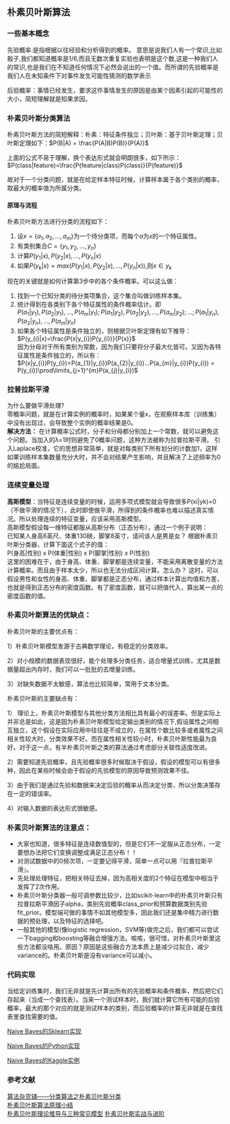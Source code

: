 
## 朴素贝叶斯算法
### 一些基本概念

先验概率:是指根据以往经验和分析得到的概率。
意思是说我们人有一个常识,比如骰子,我们都知道概率是1/6,而且无数次重复实验也表明是这个数,这是一种我们人的常识,也是我们在不知道任何情况下必然会说出的一个值。而所谓的先验概率是我们人在未知条件下对事件发生可能性猜测的数学表示

后验概率：事情已经发生，要求这件事情发生的原因是由某个因素引起的可能性的大小，简短理解就是知果求因。

### 朴素贝叶斯分类算法
朴素贝叶斯方法的简短解释：朴素：特征条件独立；贝叶斯：基于贝叶斯定理；贝叶斯定理如下：$P(B|A) = \frac{P(A|B)P(B)}{P(A)}$

上面的公式不易于理解，换个表达形式就会明朗很多，如下所示：
$P(class|feature)=\frac{P(feature|class)P(class)}{P(feature)}$  

故对于一个分类问题，就是在给定样本特征时候，计算样本属于各个类别的概率，取最大的概率值为所属分类。

#### 原理与流程
朴素贝叶斯方法进行分类的流程如下：
1. 设$x = \left\{ a_{1},a_{2},...,a_{m}\right\}$为一个待分类项，而每个$a$为$x$的一个特征属性。
2. 有类别集合$C = \left\{ y_{1},y_{2},...,y_{n}\right\}$
3. 计算$P(y_{1}|x),P(y_{2}|x),...,P(y_{n}|x)$
4. 如果$P(y_{k}|x) = max(P(y_{1}|x),P(y_{2}|x),...,P(y_{n}|x))$,则$x \in y_{k}$

现在的关键就是如何计算第3步中的各个条件概率。可以这么做：
1. 找到一个已知分类的待分类项集合，这个集合叫做训练样本集。
2. 统计得到在各类别下各个特征属性的条件概率估计。即  
$P(a_{1}|y_{1}),P(a_{2}|y_{1}),...,P(a_{m}|y_{1});P(a_{1}|y_{2}),P(a_{2}|y_{2}),...,P(a_{m}|y_{2});...;P(a_{1}|y_{n}),P(a_{2}|y_{n}),...,P(a_{m}|y_{n})$
3. 如果各个特征属性是条件独立的，则根据贝叶斯定理有如下推导：  $P(y_{i}|x)=\frac{P(x|y_{i})P(y_{i})}{P(x)}$  
因为分母对于所有类别为常数，因为我们只要将分子最大化皆可。又因为各特征属性是条件独立的，所以有：  
$P(x|y_{i})P(y_{i})=P(a_{1}|y_{i})P(a_{2}|y_{i})...P(a_{m}|y_{i})P(y_{i}) = P(y_{i})\prod\limits_{j=1}^{m}P(a_{j}|y_{i})$

### 拉普拉斯平滑
为什么要做平滑处理?  
零概率问题，就是在计算实例的概率时，如果某个量x，在观察样本库（训练集）中没有出现过，会导致整个实例的概率结果是0。  
**解决方法：**
在计算概率公式时，分子和分母都分别加上一个常数，就可以避免这个问题。当加入的λ=1时则避免了0概率问题，这种方法被称为拉普拉斯平滑。
引入Laplace校准，它的思想非常简单，就是对每类别下所有划分的计数加1，这样如果训练样本集数量充分大时，并不会对结果产生影响，并且解决了上述频率为0的尴尬局面。

### 连续变量处理
**高斯模型**：当特征是连续变量的时候，运用多项式模型就会导致很多P(xi|yk)=0（不做平滑的情况下），此时即使做平滑，所得到的条件概率也难以描述真实情况。所以处理连续的特征变量，应该采用高斯模型。  
高斯模型假设每一维特征都服从高斯分布（正态分布），通过一个例子说明：  
已知某人身高6英尺、体重130磅，脚掌8英寸，请问该人是男是女？ 根据朴素贝叶斯分类器，计算下面这个式子的值：  
P(身高|性别) x P(体重|性别) x P(脚掌|性别) x P(性别)  
这里的困难在于，由于身高、体重、脚掌都是连续变量，不能采用离散变量的方法计算概率。而且由于样本太少，所以也无法分成区间计算。怎么办？ 
这时，可以假设男性和女性的身高、体重、脚掌都是正态分布，通过样本计算出均值和方差，也就是得到正态分布的密度函数。有了密度函数，就可以把值代入，算出某一点的密度函数的值。 

### 朴素贝叶斯算法的优缺点：
朴素贝叶斯的主要优点有：

1）朴素贝叶斯模型发源于古典数学理论，有稳定的分类效率。

2）对小规模的数据表现很好，能个处理多分类任务，适合增量式训练，尤其是数据量超出内存时，我们可以一批批的去增量训练。

3）对缺失数据不太敏感，算法也比较简单，常用于文本分类。

朴素贝叶斯的主要缺点有：　　　

1） 理论上，朴素贝叶斯模型与其他分类方法相比具有最小的误差率。但是实际上并非总是如此，这是因为朴素贝叶斯模型给定输出类别的情况下,假设属性之间相互独立，这个假设在实际应用中往往是不成立的，在属性个数比较多或者属性之间相关性较大时，分类效果不好。而在属性相关性较小时，朴素贝叶斯性能最为良好。对于这一点，有半朴素贝叶斯之类的算法通过考虑部分关联性适度改进。

2）需要知道先验概率，且先验概率很多时候取决于假设，假设的模型可以有很多种，因此在某些时候会由于假设的先验模型的原因导致预测效果不佳。

3）由于我们是通过先验和数据来决定后验的概率从而决定分类，所以分类决策存在一定的错误率。

4）对输入数据的表达形式很敏感。
### 朴素贝叶斯算法的注意点：
- 大家也知道，很多特征是连续数值型的，但是它们不一定服从正态分布，一定要想办法把它们变换调整成满足正态分布！！
- 对测试数据中的0频次项，一定要记得平滑，简单一点可以用『拉普拉斯平滑』。
- 先处理处理特征，把相关特征去掉，因为高相关度的2个特征在模型中相当于发挥了2次作用。
- 朴素贝叶斯分类器一般可调参数比较少，比如scikit-learn中的朴素贝叶斯只有拉普拉斯平滑因子alpha，类别先验概率class_prior和预算数据类别先验fit_prior。模型端可做的事情不如其他模型多，因此我们还是集中精力进行数据的预处理，以及特征的选择吧。
- 一般其他的模型(像logistic regression，SVM等)做完之后，我们都可以尝试一下bagging和boosting等融合增强方法。咳咳，很可惜，对朴素贝叶斯里这些方法都没啥用。原因？原因是这些融合方法本质上是减少过拟合，减少variance的。朴素贝叶斯是没有variance可以减小。

### 代码实现
当给定训练集时，我们无非就是先计算出所有的先验概率和条件概率，然后把它们存起来（当成一个查找表）。当来一个测试样本时，我们就计算它所有可能的后验概率，最大的那个对应的就是测试样本的类别，而后验概率的计算无非就是在查找表里查找需要的值。  

[Naive Bayes的Sklearn实现](https://github.com/tonyztao/machine_learning/blob/master/Naive_Bayes/Naive_Bayes_Sklearn_Iris_Classification.py)

[Naive Bayes的Python实现](https://github.com/tonyztao/machine_learning/blob/master/Naive_Bayes/Naive_Bayes.py)

[Naive Bayes的Kaggle实例](https://github.com/tonyztao/machine_learning/blob/master/Naive_Bayes/Naive_Bayes_Kaggle.py)

### 参考文献
[算法杂货铺——分类算法之朴素贝叶斯分类](http://www.cnblogs.com/leoo2sk/archive/2010/09/17/naive-bayesian-classifier.html)  
[朴素贝叶斯算法原理小结](https://www.cnblogs.com/pinard/p/6069267.html)  
[朴素贝叶斯理论推导与三种常见模型](http://blog.csdn.net/u012162613/article/details/48323777)
[朴素贝叶斯实战与进阶](http://blog.csdn.net/han_xiaoyang/article/details/50629608)

